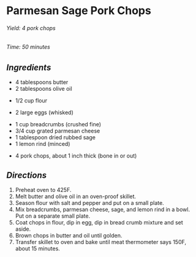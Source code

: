 # Parmesan Sage Pork Chops

######  Yield: 4 pork chops
######  Time:  50 minutes

##  *Ingredients*
- 4 tablespoons butter
- 2 tablespoons olive oil
<!-- -->
- 1/2 cup flour
<!-- -->
- 2 large eggs (whisked)
<!-- -->
- 1 cup breadcrumbs (crushed fine)
- 3/4 cup grated parmesan cheese
- 1 tablespoon dried rubbed sage
- 1 lemon rind (minced)
<!-- -->
- 4 pork chops, about 1 inch thick (bone in or out)

##  *Directions*
1. Preheat oven to 425F.
2. Melt butter and olive oil in an oven-proof skillet.
3. Season flour with salt and pepper and put on a small plate.
4. Mix breadcrumbs, parmesan cheese, sage, and lemon rind in a bowl.  Put
on a separate small plate.
5. Coat chops in flour, dip in egg, dip in bread crumb mixture and set
aside.
6. Brown chops in butter and oil until golden.
7. Transfer skillet to oven and bake until meat thermometer says 150F, about 15 minutes.